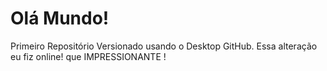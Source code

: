 # Olá Mundo!
 Primeiro Repositório Versionado usando o Desktop GitHub.
Essa alteração eu fiz online! que IMPRESSIONANTE !
